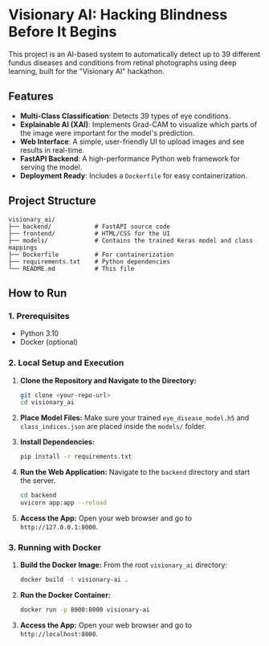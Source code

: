 # Visionary AI: Hacking Blindness Before It Begins

This project is an AI-based system to automatically detect up to 39 different fundus diseases and conditions from retinal photographs using deep learning, built for the "Visionary AI" hackathon.

## Features

- **Multi-Class Classification**: Detects 39 types of eye conditions.
- **Explainable AI (XAI)**: Implements Grad-CAM to visualize which parts of the image were important for the model's prediction.
- **Web Interface**: A simple, user-friendly UI to upload images and see results in real-time.
- **FastAPI Backend**: A high-performance Python web framework for serving the model.
- **Deployment Ready**: Includes a `Dockerfile` for easy containerization.

## Project Structure

```
visionary_ai/
├── backend/            # FastAPI source code
├── frontend/           # HTML/CSS for the UI
├── models/             # Contains the trained Keras model and class mappings
├── Dockerfile          # For containerization
├── requirements.txt    # Python dependencies
└── README.md           # This file
```

## How to Run

### 1. Prerequisites

-  Python 3.10
- Docker (optional)

### 2. Local Setup and Execution

1.  **Clone the Repository and Navigate to the Directory:**
    ```bash
    git clone <your-repo-url>
    cd visionary_ai
    ```

2.  **Place Model Files:**
    Make sure your trained `eye_disease_model.h5` and `class_indices.json` are placed inside the `models/` folder.

3.  **Install Dependencies:**
    ```bash
    pip install -r requirements.txt
    ```

4.  **Run the Web Application:**
    Navigate to the `backend` directory and start the server.
    ```bash
    cd backend
    uvicorn app:app --reload
    ```

5.  **Access the App:**
    Open your web browser and go to `http://127.0.0.1:8000`.

### 3. Running with Docker

1.  **Build the Docker Image:**
    From the root `visionary_ai` directory:
    ```bash
    docker build -t visionary-ai .
    ```

2.  **Run the Docker Container:**
    ```bash
    docker run -p 8000:8000 visionary-ai
    ```

3.  **Access the App:**
    Open your web browser and go to `http://localhost:8000`.